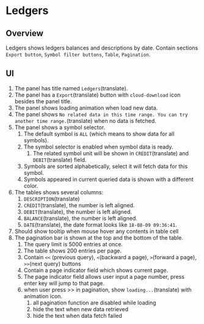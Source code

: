 # Ledgers

## Overview

Ledgers shows ledgers balances and descriptions by date. Contain sections `Export button`, `Symbol filter buttons`, `Table`, `Pagination`.

## UI

1. The panel has title named `Ledgers`(translate).
1. The panel has a `Export`(translate) button with `cloud-download` icon besides the panel title.
1. The panel shows loading animation when load new data.
1. The panel shows `No related data in this time range. You can try another time range.`(translate) when no data is fetched.
1. The panel shows a symbol selector.
    1. The default symbol is `ALL` (which means to show data for all symbols).
    1. The symbol selector is enabled when symbol data is ready.
        1. The related symbol unit will be shown in `CREDIT`(translate) and `DEBIT`(translate) field.
    1. Symbols are sorted alphabetically, select it will fetch data for this symbol.
    1. Symbols appeared in current queried data is shown with a different color.
1. The tables shows several columns:
    1. `DESCRIPTION`(translate)
    1. `CREDIT`(translate), the number is left aligned.
    1. `DEBIT`(translate), the number is left aligned.
    1. `BALANCE`(translate), the number is left aligned.
    1. `DATE`(translate), the date format looks like `18-08-09 09:36:41`.
1. Should show tooltip when mouse hover any contents in table cell
1. The pagination bar is shown at the top and the bottom of the table.
    1. The query limit is 5000 entries at once.
    1. The table shows 200 entries per page.
    1. Contain `<<` (previous query), `<`(backward a page), `>`(forward a page), `>>`(next query) buttons
    1. Contain a page indicator field which shows current page.
    1. The page indicator field allows user input a page number, press enter key will jump to that  page.
    1. when user press >> in pagination, show `loading...`(translate) with animation icon.
        1. all pagination function are disabled while loading
        1. hide the text when new data retrieved
        1. hide the text when data fetch failed
